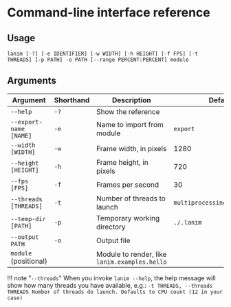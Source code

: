 # Command-line interface reference

## Usage
```
lanim [-?] [-e IDENTIFIER] [-w WIDTH] [-h HEIGHT] [-f FPS] [-t THREADS] [-p PATH] -o PATH [--range PERCENT:PERCENT] module
```

## Arguments

| Argument               | Shorthand | Description                | Default |
| ---------------------- | --------  | -------------------------  | ------- |
| `--help`               | `-?`      | Show the reference         ||
| `--export-name [NAME]` | `-e`      | Name to import from module | `export`|
| `--width [WIDTH]`      | `-w`      | Frame width, in pixels     | 1280    |
| `--height [HEIGHT]`    | `-h`      | Frame height, in pixels    | 720     |
| `--fps [FPS]`          | `-f`      | Frames per second          | 30      |
| `--threads [THREADS]`  | `-t`      | Number of threads to launch| `multiprocessing.cpu_count()` |
| `--temp-dir [PATH]`    | `-p`      | Temporary working directory|`./.lanim`|
| `--output PATH`        | `-o`      | Output file                ||
| `module` (positional)  |           | Module to render, like `lanim.examples.hello` ||

!!! note "`--threads`"
    When you invoke `lanim --help`, the help message will show how many threads
    you have available, e.g.:
    ```
      -t THREADS, --threads THREADS
        Number of threads do launch. Defaults to CPU count (12 in your case)
    ```